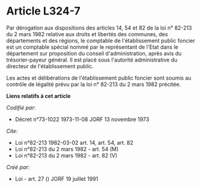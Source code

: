 # Article L324-7

Par dérogation aux dispositions des articles 14, 54 et 82 de la loi n° 82-213 du 2 mars 1982 relative aux droits et libertés
des communes, des départements et des régions, le comptable de l'établissement public foncier est un comptable spécial nommé
par le représentant de l'Etat dans le département sur proposition du conseil d'administration, après avis du trésorier-payeur
général. Il est placé sous l'autorité administrative du directeur de l'établissement public.

Les actes et délibérations de l'établissement public foncier sont soumis au contrôle de légalité prévu par la loi n° 82-213
du 2 mars 1982 précitée.

**Liens relatifs à cet article**

_Codifié par_:

  - Décret n°73-1022 1973-11-08 JORF 13 novembre 1973

_Cite_:

  - Loi n°82-213 1982-03-02 art. 14, art. 54, art. 82
  - Loi n°82-213 du 2 mars 1982 - art. 54 (M)
  - Loi n°82-213 du 2 mars 1982 - art. 82 (V)

_Créé par_:

  - Loi - art. 27 () JORF 19 juillet 1991

